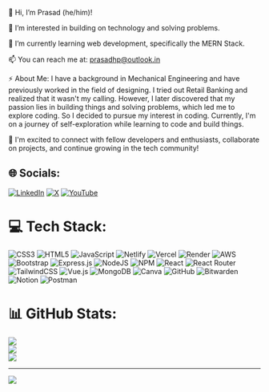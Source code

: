 👋 Hi, I’m Prasad (he/him)!

👀 I’m interested in building on technology and solving problems.

🌱 I’m currently learning web development, specifically the MERN Stack.

📫 You can reach me at: prasadhp@outlook.in

⚡ About Me:
   I have a background in Mechanical Engineering and have previously worked in the field of designing. I tried out Retail Banking and realized that it wasn't my calling.  However, I later discovered that my passion lies in building things and solving problems, which led me to explore coding. So I decided to pursue my interest in coding. Currently, I'm on a journey of self-exploration while learning to code and build things.

🚀 I'm excited to connect with fellow developers and enthusiasts, collaborate on projects, and continue growing in the tech community!

<!---
prasad-hp/prasad-hp is a ✨ special ✨ repository because its `README.md` (this file) appears on your GitHub profile.
You can click the Preview link to take a look at your changes.
--->

## 🌐 Socials:
[![LinkedIn](https://img.shields.io/badge/LinkedIn-%230077B5.svg?logo=linkedin&logoColor=white)](https://linkedin.com/in/https://www.linkedin.com/in/prasadhp/) [![X](https://img.shields.io/badge/X-black.svg?logo=X&logoColor=white)](https://x.com/https://x.com/Its_Hpp) [![YouTube](https://img.shields.io/badge/YouTube-%23FF0000.svg?logo=YouTube&logoColor=white)](https://youtube.com/@https://www.youtube.com/@PrasadHp98) 

# 💻 Tech Stack:
![CSS3](https://img.shields.io/badge/css3-%231572B6.svg?style=for-the-badge&logo=css3&logoColor=white) ![HTML5](https://img.shields.io/badge/html5-%23E34F26.svg?style=for-the-badge&logo=html5&logoColor=white) ![JavaScript](https://img.shields.io/badge/javascript-%23323330.svg?style=for-the-badge&logo=javascript&logoColor=%23F7DF1E) ![Netlify](https://img.shields.io/badge/netlify-%23000000.svg?style=for-the-badge&logo=netlify&logoColor=#00C7B7) ![Vercel](https://img.shields.io/badge/vercel-%23000000.svg?style=for-the-badge&logo=vercel&logoColor=white) ![Render](https://img.shields.io/badge/Render-%46E3B7.svg?style=for-the-badge&logo=render&logoColor=white) ![AWS](https://img.shields.io/badge/AWS-%23FF9900.svg?style=for-the-badge&logo=amazon-aws&logoColor=white) ![Bootstrap](https://img.shields.io/badge/bootstrap-%238511FA.svg?style=for-the-badge&logo=bootstrap&logoColor=white) ![Express.js](https://img.shields.io/badge/express.js-%23404d59.svg?style=for-the-badge&logo=express&logoColor=%2361DAFB) ![NodeJS](https://img.shields.io/badge/node.js-6DA55F?style=for-the-badge&logo=node.js&logoColor=white) ![NPM](https://img.shields.io/badge/NPM-%23CB3837.svg?style=for-the-badge&logo=npm&logoColor=white) ![React](https://img.shields.io/badge/react-%2320232a.svg?style=for-the-badge&logo=react&logoColor=%2361DAFB) ![React Router](https://img.shields.io/badge/React_Router-CA4245?style=for-the-badge&logo=react-router&logoColor=white) ![TailwindCSS](https://img.shields.io/badge/tailwindcss-%2338B2AC.svg?style=for-the-badge&logo=tailwind-css&logoColor=white) ![Vue.js](https://img.shields.io/badge/vue.js-%2335495e.svg?style=for-the-badge&logo=vuedotjs&logoColor=%234FC08D) ![MongoDB](https://img.shields.io/badge/MongoDB-%234ea94b.svg?style=for-the-badge&logo=mongodb&logoColor=white) ![Canva](https://img.shields.io/badge/Canva-%2300C4CC.svg?style=for-the-badge&logo=Canva&logoColor=white) ![GitHub](https://img.shields.io/badge/github-%23121011.svg?style=for-the-badge&logo=github&logoColor=white) ![Bitwarden](https://img.shields.io/badge/bitwarden-%23175DDC.svg?style=for-the-badge&logo=bitwarden&logoColor=white) ![Notion](https://img.shields.io/badge/Notion-%23000000.svg?style=for-the-badge&logo=notion&logoColor=white) ![Postman](https://img.shields.io/badge/Postman-FF6C37?style=for-the-badge&logo=postman&logoColor=white)
# 📊 GitHub Stats:
![](https://github-readme-stats.vercel.app/api?username=prasad-hp&theme=default&hide_border=false&include_all_commits=false&count_private=false)<br/>
![](https://github-readme-streak-stats.herokuapp.com/?user=prasad-hp&theme=default&hide_border=false)<br/>
![](https://github-readme-stats.vercel.app/api/top-langs/?username=prasad-hp&theme=default&hide_border=false&include_all_commits=false&count_private=false&layout=compact)

---
[![](https://visitcount.itsvg.in/api?id=prasad-hp&icon=5&color=3)](https://visitcount.itsvg.in)

<!-- Proudly created with GPRM ( https://gprm.itsvg.in ) -->
